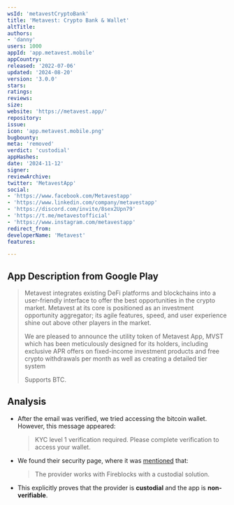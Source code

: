 ```yaml
---
wsId: 'metavestCryptoBank'
title: 'Metavest: Crypto Bank & Wallet'
altTitle: 
authors:
- 'danny'
users: 1000
appId: 'app.metavest.mobile'
appCountry: 
released: '2022-07-06'
updated: '2024-08-20'
version: '3.0.0'
stars: 
ratings: 
reviews: 
size: 
website: 'https://metavest.app/'
repository: 
issue: 
icon: 'app.metavest.mobile.png'
bugbounty: 
meta: 'removed'
verdict: 'custodial'
appHashes: 
date: '2024-11-12'
signer: 
reviewArchive: 
twitter: 'MetavestApp'
social:
- 'https://www.facebook.com/Metavestapp'
- 'https://www.linkedin.com/company/metavestapp'
- 'https://discord.com/invite/8sex2Upn79'
- 'https://t.me/metavestofficial'
- 'https://www.instagram.com/metavestapp'
redirect_from: 
developerName: 'Metavest'
features: 

---
```


## App Description from Google Play

  > Metavest integrates existing DeFi platforms and blockchains into a user-friendly interface to offer the best opportunities in the crypto market. Metavest at its core is positioned as an investment opportunity aggregator; its agile features, speed, and user experience shine out above other players in the market.
  >
  > We are pleased to announce the utility token of Metavest App, MVST which has been meticulously designed for its holders, including exclusive APR offers on fixed-income investment products and free crypto withdrawals per month as well as creating a detailed tier system
  >
  > Supports BTC.

## Analysis 

- After the email was verified, we tried accessing the bitcoin wallet. However, this message appeared:
  > KYC level 1 verification required. Please complete verification to access your wallet.
- We found their security page, where it was [mentioned](https://metavest.app/security) that:
  > The provider works with Fireblocks with a custodial solution.
- This explicitly proves that the provider is **custodial** and the app is **non-verifiable**.
